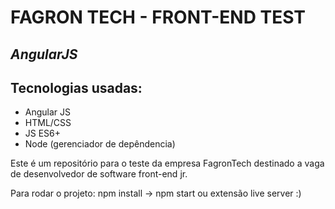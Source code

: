 # FAGRON TECH - FRONT-END TEST
## _AngularJS_

## Tecnologias usadas:

- Angular JS
- HTML/CSS
- JS ES6+
- Node (gerenciador de depêndencia)


Este é um repositório para o teste da empresa FagronTech destinado a vaga de desenvolvedor de software front-end jr. 

Para rodar o projeto: npm install -> npm start ou extensão live server :)
